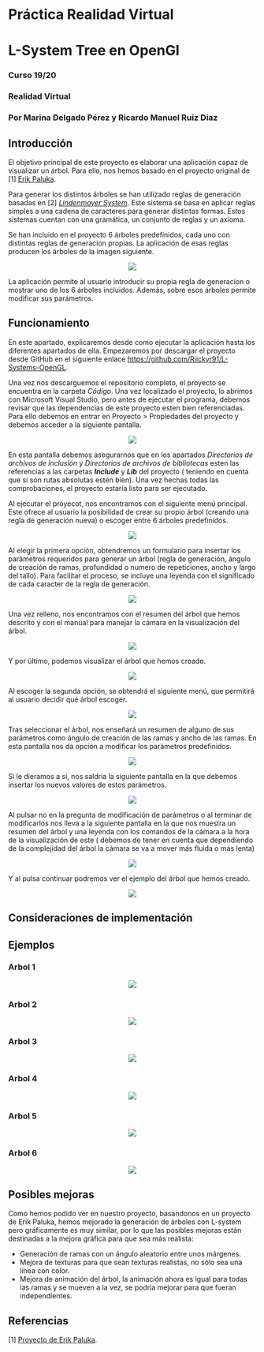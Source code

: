 # Práctica Realidad Virtual
# L-System Tree en OpenGl
### Curso 19/20
### Realidad Virtual
### Por Marina Delgado Pérez y Ricardo Manuel Ruiz Díaz

## Introducción
El objetivo principal de este proyecto es elaborar una aplicación capaz de visualizar un árbol. Para ello, nos hemos basado en el proyecto original de [1] [ Erik Paluka](https://github.com/paluka/L-Systems-OpenGL).

Para generar los distintos árboles se han utilizado reglas de generación basadas en [2] [ _Lindenmayer System_](https://en.wikipedia.org/wiki/L-system). Este sistema se basa en aplicar reglas simples a una cadena de caracteres para generar distintas formas. Estos sistemas cuentan con una gramática, un conjunto de reglas y un axioma.

Se han incluido en el proyecto 6 árboles predefinidos, cada uno con distintas reglas de generacion propias. La aplicación de esas reglas producen los árboles de la imagen siguiente.

<p align="center">
  <img src="./Otros/Imagenes/arboles.jpg">
</p>

La aplicación permite al usuario introducir su propia regla de generacion o mostrar uno de los 6 árboles incluidos. Además, sobre esos árboles permite modificar sus parámetros.



## Funcionamiento
En este apartado, explicaremos desde como ejecutar la aplicación hasta los diferentes apartados de ella.
Empezaremos por descargar el proyecto desde GitHub en el siguiente enlace https://github.com/Riickyr91/L-Systems-OpenGL.

Una vez nos descarguemos el repositorio completo, el proyecto se encuentra en la carpeta _Código_. Una vez localizado el proyecto, lo abrimos con Microsoft Visual Studio, pero antes de ejecutar el programa, debemos revisar que las dependencias de este proyecto esten bien referenciadas. Para ello debemos en entrar en Proyecto > Propiedades del proyecto y debemos acceder a la siguiente pantalla.

<p align="center">
  <img src="./Otros/Imagenes/Configuracion.jpg">
</p>

En esta pantalla debemos asegurarnos que en los apartados _Directorios de archivos de inclusión_ y _Directorios de archivos de bibliotecas_ esten las referencias a las carpetas **_Include_** y **_Lib_** del proyecto ( teniendo en cuenta que si son rutas absolutas estén bien). Una vez hechas todas las comprobaciones, el proyecto estaría listo para ser ejecutado.

Al ejecutar el proyecot, nos encontramos con el siguiente menú principal. Este ofrece al usuario la posibilidad de crear su propio árbol (creando una regla de generación nueva) o escoger entre 6 árboles predefinidos.

<p align="center">
  <img src="./Otros/Imagenes/Menu.jpg">
</p>

Al elegir la primera opción, obtendremos un formulario para insertar los parámetros requeridos para generar un árbol (regla de generación, ángulo de creación de ramas, profundidad o numero de repeticiones, ancho y largo del tallo). Para facilitar el proceso, se incluye una leyenda con el significado de cada caracter de la regla de generación.

<p align="center">
  <img src="./Otros/Imagenes/InsertaRegla.jpg">
</p>    

Una vez relleno, nos encontramos con el resumen del árbol que hemos descrito y con el manual para manejar la cámara en la visualización del árbol.

<p align="center">
  <img src="./Otros/Imagenes/ResumenInserteRegla.jpg">
</p> 

Y por último, podemos visualizar el árbol que hemos creado.

<p align="center">
  <img src="./Otros/Imagenes/EjemploInsertaRegla.jpg">
</p> 

Al escoger la segunda opción, se obtendrá el siguiente menú, que permitirá al usuario decidir qué árbol escoger.

<p align="center">
  <img src="./Otros/Imagenes/EscogeArbol.jpg">
</p> 

Tras seleccionar el árbol, nos enseñará un resumen de alguno de sus parámetros como ángulo de creación de las ramas y ancho de las ramas. En esta pantalla nos da opción a modificar los parámetros predefinidos.

<p align="center">
  <img src="./Otros/Imagenes/ResumenEscogeArbol1.jpg">
</p> 

Si le dieramos a si, nos saldría la siguiente pantalla en la que debemos insertar los nuevos valores de estos parámetros.

<p align="center">
  <img src="./Otros/Imagenes/ModificaEscogeRegla.jpg">
</p> 

Al pulsar no en la pregunta de modificación de parámetros o al terminar de modificarlos nos lleva a la siguiente pantalla en la que nos muestra un resumen del árbol y una leyenda con los comandos de la cámara a la hora de la visualización de este ( debemos de tener en cuenta que dependiendo de la complejidad del árbol la cámara se va a mover más fluida o mas lenta)

<p align="center">
  <img src="./Otros/Imagenes/ResumenEscogeArbol2.jpg">
</p> 

Y al pulsa continuar podremos ver el ejemplo del árbol que hemos creado.

<p align="center">
  <img src="./Otros/Imagenes/EjemploEscogeRegla.jpg">
</p> 

## Consideraciones de implementación

## Ejemplos 


### Arbol 1

<p align="center">
  <img src="./Otros/Imagenes/Arbol1.jpg">
</p> 

### Arbol 2

<p align="center">
  <img src="./Otros/Imagenes/Arbol2.jpg">
</p> 

### Arbol 3

<p align="center">
  <img src="./Otros/Imagenes/Arbol3.jpg">
</p> 

### Arbol 4

<p align="center">
  <img src="./Otros/Imagenes/Arbol4.jpg">
</p> 

### Arbol 5

<p align="center">
  <img src="./Otros/Imagenes/Arbol5.jpg">
</p> 

### Arbol 6

<p align="center">
  <img src="./Otros/Imagenes/Arbol6.jpg">
</p> 

## Posibles mejoras
Como hemos podido ver en nuestro proyecto, basandonos en un proyecto de Erik Paluka, hemos mejorado la generación de árboles con L-system pero gráficamente es muy similar, por lo que las posibles mejoras están destinadas a la mejora gráfica para que sea más realista:
-   Generación de ramas con un ángulo aleatorio entre unos márgenes.
-   Mejora de texturas para que sean texturas realistas, no sólo sea una línea con color.
-   Mejora de animación del árbol, la animación ahora es igual para todas las ramas y se mueven a la vez, se podría mejorar para que fueran independientes.


## Referencias

[1] [ Proyecto de Erik Paluka](https://github.com/paluka/L-Systems-OpenGL).
